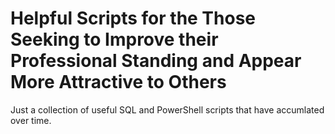 # Helpful Scripts for the Those Seeking to Improve their Professional Standing and Appear More Attractive to Others

Just a collection of useful SQL and PowerShell scripts that have accumlated over time.
